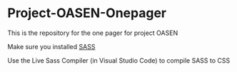 # Project-OASEN-Onepager
This is the repository for the one pager for project OASEN 

Make sure you installed [SASS](https://sass-lang.com/install)

Use the Live Sass Compiler (in Visual Studio Code) to compile SASS to CSS